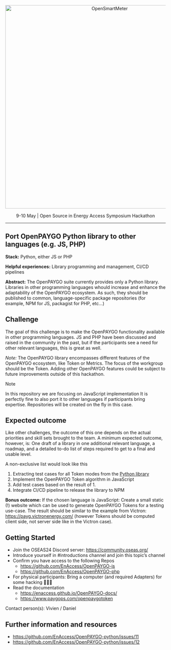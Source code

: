 <p align="center">
  <a href="https://github.com/EnAccess/OpenSmartMeter">
    <img
      src="https://drive.google.com/uc?id=1gtL_p7l3HbOcCzc09A7KW5d7B5qn-BDs"
      alt="OpenSmartMeter"
      width="640"
    >
  </a>
</p>
<p align="center">
    9-10 May | Open Source in Energy Access Symposium Hackathon
</p>

---

## Port OpenPAYGO Python library to other languages (e.g. JS, PHP)

**Stack:** Python, either JS or PHP

**Helpful experiences:** Library programming and management, CI/CD pipelines

**Abstract:** The OpenPAYGO suite currently provides only a Python library.
Libraries in other programming languages whould increase and enhance the adaptability of the OpenPAYGO ecosystem. As such, they should be published to common, language-specific package repositories (for example, NPM for JS, packagist for PHP, etc…)

## Challenge

The goal of this challenge is to make the OpenPAYGO functionality available in other programming languages. JS and PHP have been discussed and raised in the community in the past, but if the participants see a need for other relevant languages, this is great as well.

_Note:_ The OpenPAYGO library encompasses different features of the OpenPAYGO ecosystem, like Token or Metrics. The focus of the workgroup should be the Token. Adding other OpenPAYGO features could be subject to future improvements outside of this hackathon.

> [!NOTE]
> In this repository we are focusing on JavaScript implementation
> It is perfectly fine to also port it to other languages if participants bring expertise.
> Repositories will be created on the fly in this case.

## Expected outcome

Like other challenges, the outcome of this one depends on the actual priorities and skill sets brought to the team.
A minimum expected outcome, however, is: One draft of a library in one additional relevant language, a roadmap, and a detailed to-do list of steps required to get to a final and usable level.

A non-exclusive list would look like this

1. Extracting test cases for all Token modes from the [Python library](https://github.com/EnAccess/OpenPAYGO-Token/tree/main/tests)
2. Implement the OpenPAYGO Token algorithm in JavaScript
3. Add test cases based on the result of 1.
4. Integrate CI/CD pipeline to release the library to NPM

**Bonus outcome:** If the chosen language is JavaScript: Create a small static (!) website which can be used to generate OpenPAYGO Tokens for a testing use-case. The result should be similar to the example from Victron: <https://payg.victronenergy.com/> (however Tokens should be computed client side, not server side like in the Victron case).

## Getting Started

- Join the OSEAS24 Discord server: <https://community.oseas.org/>
- Introduce yourself in #introductions channel and join this topic’s channel
- Confirm you have access to the following Repos
  - <https://github.com/EnAccess/OpenPAYGO-js>
  - <https://github.com/EnAccess/OpenPAYGO-php>
- For physical participants: Bring a computer (and required Adapters) for some hacking 🤖🧑‍💻
- Read the documentation
  - <https://enaccess.github.io/OpenPAYGO-docs/>
  - <https://www.paygops.com/openpaygotoken>

Contact person(s): Vivien / Daniel

## Further information and resources

- <https://github.com/EnAccess/OpenPAYGO-python/issues/11>
- <https://github.com/EnAccess/OpenPAYGO-python/issues/12>

